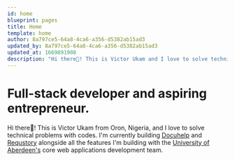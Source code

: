 ```yaml
---
id: home
blueprint: pages
title: Home
template: home
author: 8a797ce5-64a8-4ca6-a356-d5382ab15ad3
updated_by: 8a797ce5-64a8-4ca6-a356-d5382ab15ad3
updated_at: 1669891908
description: "Hi there👋! This is Victor Ukam and I love to solve technical problems with codes."
---
```

# Full-stack developer and aspiring entrepreneur.

Hi there👋! This is Victor Ukam from Oron, Nigeria, and I love to solve technical problems with codes. I'm currently building <a href="https://docuhelp.ai" target="_blank">Docuhelp</a> and <a href="https://requstory.com" target="_blank">Requstory</a> alongside all the features I'm building with the <a href="https://abdn.ac.uk" target="_blank">University of Aberdeen's</a> core web applications development team.
